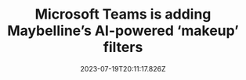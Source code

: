 ---
external: true
url: https://www.theverge.com/2023/7/19/23800648/microsoft-teams-maybelline-ai-beauty-filter-virtual-makeup
title: Microsoft Teams is adding Maybelline’s AI-powered ‘makeup’ filters
description: The Maybelline Beauty app adds 12 AI-powered ‘digital makeup’ looks for Teams Enterprise users to apply during meetings.
date: 2023-07-19T20:11:17.826Z
icon: https://superb-rose-sheep.faviconkit.com/theverge.com/32
source: The Verge
---